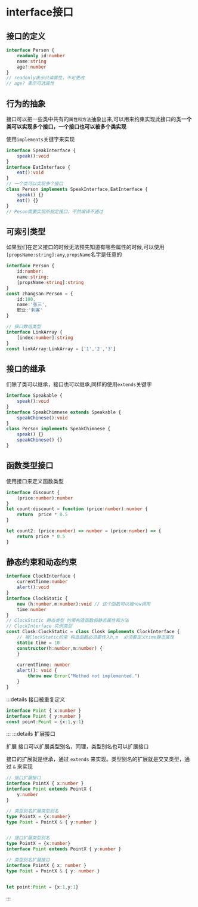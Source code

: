 # interface接口

## 接口的定义
```ts
interface Person {
    readonly id:number 
    name:string
    age?:number
}
// readonly表示只读属性，不可更改  
// age? 表示可选属性
```

## 行为的抽象
接口可以把一些类中共有的`属性和方法`抽象出来,可以用来约束实现此接口的类<b>一个类可以实现多个接口，一个接口也可以被多个类实现</b>

使用`implements`关键字来实现
```ts
interface SpeakInterface {
    speak():void
}
interface EatInterface {
    eat():void
}
// 一个类可以实现多个接口
class Person implements SpeakInterface,EatInterface {
    speak() {}
    eat() {}
}
// Peson需要实现所规定接口，不然编译不通过
```

## 可索引类型
如果我们在定义接口的时候无法预先知道有哪些属性的时候,可以使用`[propsName:string]:any`,`propsName`名字是任意的
```ts
interface Person {
    id:number;
    name:string;
    [propsName:string]:string
}
const zhangsan:Person = {
    id:100,
    name:'张三',
    职业:'刺客'
}

// 接口数组类型
interface LinkArray {
    [index:number]:string
}
const linkArray:LinkArray = ['1','2','3']
```
## 接口的继承
们除了类可以继承，接口也可以继承,同样的使用`extends`关键字
```ts
interface Speakable {
    speak():void
}
interface SpeakChimnese extends Speakable {
    speakChinese():void
}
class Person implements SpeakChimnese {
    speak() {}
    speakChinese() {}
}
```
## 函数类型接口
使用接口来定义函数类型
```ts
interface discount {
    (price:number):number
}
let count:discount = function (price:number):number {
    return  price * 0.5
}

let count2: (price:number) => number = (price:number) => {
    return price * 0.5
}
```
## 静态约束和动态约束
```ts
interface ClockInterface {
    currentTinme:number
    alert():void
}
interface ClockStatic {
    new (h:number,m:number):void // 这个函数可以被new调用
    time:number
}
// ClockStatic 静态类型 约束构造函数和静态属性和方法
// ClockInterface 实例类型 
const Closk:ClockStatic = class Closk implements ClockInterface {
    // 被ClockStatic约束 构造函数必须要传入h,m  必须要定义time静态属性
    static time = 10
    constructor(h:number,m:number) { 
    }
    
    currentTinme: number
    alert(): void {
        throw new Error("Method not implemented.")
    }
}
```
:::details 接口被重复定义
```ts
interface Point { x:number }
interface Point { y:number }
const point:Point = {x:1,y:1}
```
:::
:::details 扩展接口

扩展 接口可以扩展类型别名，同理，类型别名也可以扩展接口

接口的扩展就是继承，通过 `extends` 来实现。类型别名的扩展就是交叉类型，通过 `&` 来实现
```ts
// 接口扩展接口
interface PointX { x:number }
interface Point extends PointX {
    y:number
}

// 类型别名扩展类型别名
type PointX = {x:number}
type Point = PointX & { y:number }


// 接口扩展类型别名
type PointX = {x:number}
interface Point extends PointX { y:number }

// 类型别名扩展接口
interface PointX { x: number }
type Point = PointX & { y: number }


let point:Point = {x:1,y:1}
```
:::
